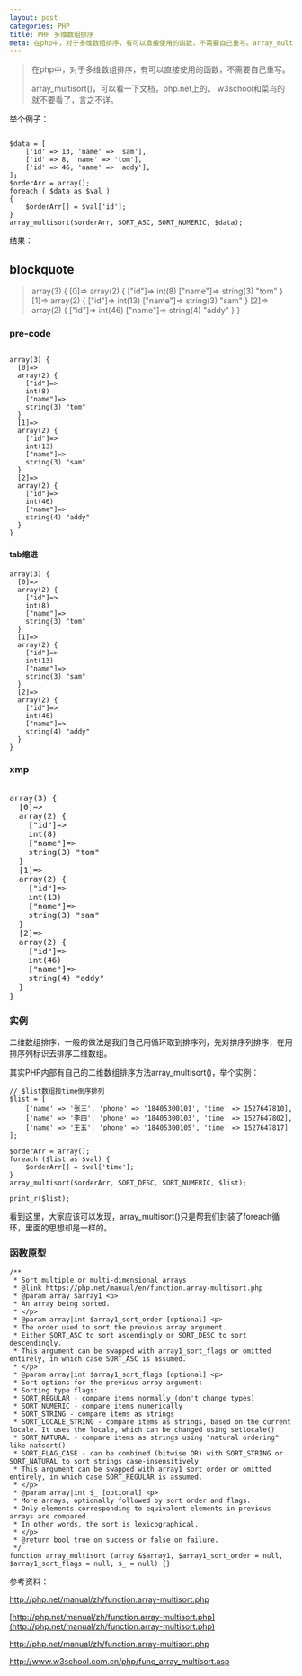 ```yaml
---
layout: post
categories: PHP
title: PHP 多维数组排序
meta: 在php中，对于多维数组排序，有可以直接使用的函数，不需要自己重写。array_multisort()，可以看一下文档，php.net上的。w3school和菜鸟的就不要看了，言之不详。
---
```


> 在php中，对于多维数组排序，有可以直接使用的函数，不需要自己重写。
> 
> array_multisort()，可以看一下文档，php.net上的。
> w3school和菜鸟的就不要看了，言之不详。

举个例子：
<pre><code>
$data = [
    ['id' => 13, 'name' => 'sam'],
    ['id' => 8, 'name' => 'tom'],
    ['id' => 46, 'name' => 'addy'],
];
$orderArr = array();
foreach ( $data as $val )
{
    $orderArr[] = $val['id'];
}
array_multisort($orderArr, SORT_ASC, SORT_NUMERIC, $data); 
</code></pre>

结果：

## blockquote
<blockquote>
array(3) {
  [0]=>
  array(2) {
    ["id"]=>
    int(8)
    ["name"]=>
    string(3) "tom"
  }
  [1]=>
  array(2) {
    ["id"]=>
    int(13)
    ["name"]=>
    string(3) "sam"
  }
  [2]=>
  array(2) {
    ["id"]=>
    int(46)
    ["name"]=>
    string(4) "addy"
  }
}
</blockquote>

### pre-code
<pre><code>
array(3) {
  [0]=>
  array(2) {
    ["id"]=>
    int(8)
    ["name"]=>
    string(3) "tom"
  }
  [1]=>
  array(2) {
    ["id"]=>
    int(13)
    ["name"]=>
    string(3) "sam"
  }
  [2]=>
  array(2) {
    ["id"]=>
    int(46)
    ["name"]=>
    string(4) "addy"
  }
}
</code></pre>

#### tab缩进
    array(3) {
      [0]=>
      array(2) {
        ["id"]=>
        int(8)
        ["name"]=>
        string(3) "tom"
      }
      [1]=>
      array(2) {
        ["id"]=>
        int(13)
        ["name"]=>
        string(3) "sam"
      }
      [2]=>
      array(2) {
        ["id"]=>
        int(46)
        ["name"]=>
        string(4) "addy"
      }
    }

### xmp
<xmp>
array(3) {
  [0]=>
  array(2) {
    ["id"]=>
    int(8)
    ["name"]=>
    string(3) "tom"
  }
  [1]=>
  array(2) {
    ["id"]=>
    int(13)
    ["name"]=>
    string(3) "sam"
  }
  [2]=>
  array(2) {
    ["id"]=>
    int(46)
    ["name"]=>
    string(4) "addy"
  }
}
</xmp>

### 实例

二维数组排序，一般的做法是我们自己用循环取到排序列，先对排序列排序，在用排序列标识去排序二维数组。

其实PHP内部有自己的二维数组排序方法array_multisort()，举个实例：

```
// $list数组按time倒序排列
$list = [
    ['name' => '张三', 'phone' => '18405300101', 'time' => 1527647810],
    ['name' => '李四', 'phone' => '18405300103', 'time' => 1527647802],
    ['name' => '王五', 'phone' => '18405300105', 'time' => 1527647817]
];

$orderArr = array();
foreach ($list as $val) {
    $orderArr[] = $val['time'];
}
array_multisort($orderArr, SORT_DESC, SORT_NUMERIC, $list);

print_r($list);
```

看到这里，大家应该可以发现，array_multisort()只是帮我们封装了foreach循环，里面的思想却是一样的。

### 函数原型

```
/**
 * Sort multiple or multi-dimensional arrays
 * @link https://php.net/manual/en/function.array-multisort.php
 * @param array $array1 <p>
 * An array being sorted.
 * </p>
 * @param array|int $array1_sort_order [optional] <p>
 * The order used to sort the previous array argument.
 * Either SORT_ASC to sort ascendingly or SORT_DESC to sort descendingly.
 * This argument can be swapped with array1_sort_flags or omitted entirely, in which case SORT_ASC is assumed.
 * </p>
 * @param array|int $array1_sort_flags [optional] <p>
 * Sort options for the previous array argument:
 * Sorting type flags:
 * SORT_REGULAR - compare items normally (don't change types)
 * SORT_NUMERIC - compare items numerically
 * SORT_STRING - compare items as strings
 * SORT_LOCALE_STRING - compare items as strings, based on the current locale. It uses the locale, which can be changed using setlocale()
 * SORT_NATURAL - compare items as strings using "natural ordering" like natsort()
 * SORT_FLAG_CASE - can be combined (bitwise OR) with SORT_STRING or SORT_NATURAL to sort strings case-insensitively
 * This argument can be swapped with array1_sort_order or omitted entirely, in which case SORT_REGULAR is assumed.
 * </p>
 * @param array|int $_ [optional] <p>
 * More arrays, optionally followed by sort order and flags.
 * Only elements corresponding to equivalent elements in previous arrays are compared.
 * In other words, the sort is lexicographical.
 * </p>
 * @return bool true on success or false on failure.
 */
function array_multisort (array &$array1, $array1_sort_order = null, $array1_sort_flags = null, $_ = null) {}
```

参考资料：

<a href="http://php.net/manual/zh/function.array-multisort.php" target="_blank">http://php.net/manual/zh/function.array-multisort.php</a>

[http://php.net/manual/zh/function.array-multisort.php](http://php.net/manual/zh/function.array-multisort.php)

<http://php.net/manual/zh/function.array-multisort.php>

<http://www.w3school.com.cn/php/func_array_multisort.asp>
